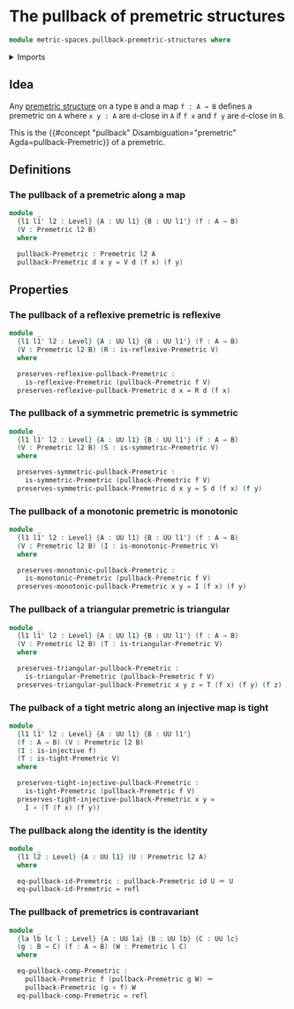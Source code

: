 # The pullback of premetric structures

```agda
module metric-spaces.pullback-premetric-structures where
```

<details><summary>Imports</summary>

```agda
open import elementary-number-theory.positive-rational-numbers

open import foundation.function-types
open import foundation.identity-types
open import foundation.injective-maps
open import foundation.universe-levels

open import metric-spaces.premetric-structures
```

</details>

## Idea

Any [premetric structure](metric-spaces.premetric-structures.md) on a type `B`
and a map `f : A → B` defines a premetric on `A` where `x y : A` are `d`-close
in `A` if `f x` and `f y` are `d`-close in `B`.

This is the
{{#concept "pullback" Disambiguation="premetric" Agda=pullback-Premetric}} of a
premetric.

## Definitions

### The pullback of a premetric along a map

```agda
module _
  {l1 l1' l2 : Level} {A : UU l1} {B : UU l1'} (f : A → B)
  (V : Premetric l2 B)
  where

  pullback-Premetric : Premetric l2 A
  pullback-Premetric d x y = V d (f x) (f y)
```

## Properties

### The pullback of a reflexive premetric is reflexive

```agda
module _
  {l1 l1' l2 : Level} {A : UU l1} {B : UU l1'} (f : A → B)
  (V : Premetric l2 B) (R : is-reflexive-Premetric V)
  where

  preserves-reflexive-pullback-Premetric :
    is-reflexive-Premetric (pullback-Premetric f V)
  preserves-reflexive-pullback-Premetric d x = R d (f x)
```

### The pullback of a symmetric premetric is symmetric

```agda
module _
  {l1 l1' l2 : Level} {A : UU l1} {B : UU l1'} (f : A → B)
  (V : Premetric l2 B) (S : is-symmetric-Premetric V)
  where

  preserves-symmetric-pullback-Premetric :
    is-symmetric-Premetric (pullback-Premetric f V)
  preserves-symmetric-pullback-Premetric d x y = S d (f x) (f y)
```

### The pullback of a monotonic premetric is monotonic

```agda
module _
  {l1 l1' l2 : Level} {A : UU l1} {B : UU l1'} (f : A → B)
  (V : Premetric l2 B) (I : is-monotonic-Premetric V)
  where

  preserves-monotonic-pullback-Premetric :
    is-monotonic-Premetric (pullback-Premetric f V)
  preserves-monotonic-pullback-Premetric x y = I (f x) (f y)
```

### The pullback of a triangular premetric is triangular

```agda
module _
  {l1 l1' l2 : Level} {A : UU l1} {B : UU l1'} (f : A → B)
  (V : Premetric l2 B) (T : is-triangular-Premetric V)
  where

  preserves-triangular-pullback-Premetric :
    is-triangular-Premetric (pullback-Premetric f V)
  preserves-triangular-pullback-Premetric x y z = T (f x) (f y) (f z)
```

### The pulback of a tight metric along an injective map is tight

```agda
module _
  {l1 l1' l2 : Level} {A : UU l1} {B : UU l1'}
  (f : A → B) (V : Premetric l2 B)
  (I : is-injective f)
  (T : is-tight-Premetric V)
  where

  preserves-tight-injective-pullback-Premetric :
    is-tight-Premetric (pullback-Premetric f V)
  preserves-tight-injective-pullback-Premetric x y =
    I ∘ (T (f x) (f y))
```

### The pullback along the identity is the identity

```agda
module _
  {l1 l2 : Level} {A : UU l1} (U : Premetric l2 A)
  where

  eq-pullback-id-Premetric : pullback-Premetric id U ＝ U
  eq-pullback-id-Premetric = refl
```

### The pullback of premetrics is contravariant

```agda
module _
  {la lb lc l : Level} {A : UU la} {B : UU lb} {C : UU lc}
  (g : B → C) (f : A → B) (W : Premetric l C)
  where

  eq-pullback-comp-Premetric :
    pullback-Premetric f (pullback-Premetric g W) ＝
    pullback-Premetric (g ∘ f) W
  eq-pullback-comp-Premetric = refl
```
